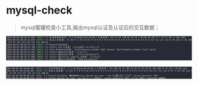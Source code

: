# mysql-check
> mysql蜜罐检查小工具,输出mysql认证及认证后的交互数据；


![index](https://github.com/CTF-MissFeng/mysql-check/blob/main/doc/1.png)

![index](https://github.com/CTF-MissFeng/mysql-check/blob/main/doc/2.png)